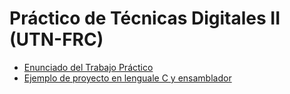 # Práctico de Técnicas Digitales II (UTN-FRC)

 * [Enunciado del Trabajo Práctico](enunciado-tp.md)
 * [Ejemplo de proyecto en lenguale C y ensamblador](ejemplo-c-asm.md)


